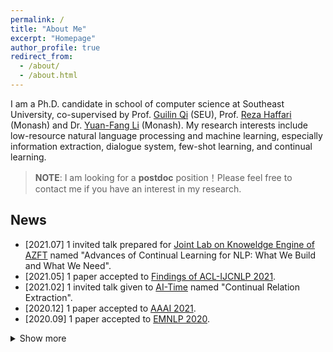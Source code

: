 ```yaml
---
permalink: /
title: "About Me"
excerpt: "Homepage"
author_profile: true
redirect_from: 
  - /about/
  - /about.html
---
```


I am a Ph.D. candidate in school of computer science at Southeast University, co-supervised by Prof. [Guilin Qi](https://cse.seu.edu.cn/2019/0103/c23024a257135/pagem.htm) (SEU), Prof. [Reza Haffari](https://users.monash.edu.au/~gholamrh/) (Monash) and Dr. [Yuan-Fang Li](https://users.monash.edu.au/~yli/) (Monash). My research interests include low-resource natural language processing and machine learning, especially information extraction, dialogue system, few-shot learning, and continual learning.

> **NOTE**: I am looking for a **postdoc** position！Please feel free to contact me if you have an interest in my research.

## News
* \[2021.07\] 1 invited talk prepared for [Joint Lab on Knoweldge Engine of AZFT](https://azft.alibaba.com/lab/?id=7) named "Advances of Continual Learning for NLP: What We Build and What We Need".
* \[2021.05\] 1 paper accepted to [Findings of ACL-IJCNLP 2021](https://2021.aclweb.org).
* \[2021.02\] 1 invited talk given to [AI-Time](https://www.bilibili.com/video/BV1X54y1h7qm?from=search&seid=10454833663975273666) named "Continual Relation Extraction".
* \[2020.12\] 1 paper accepted to [AAAI 2021](https://aaai.org/Conferences/AAAI-21/).
* \[2020.09\] 1 paper accepted to [EMNLP 2020](https://2020.emnlp.org).


<details>
  <summary>Show more</summary>
  <ul>
     <li>
      [2020.04] 1 paper accepted to <a href="http://ecai2020.eu">ECAI 2020</a>.
    </li>
    <li>
      [2020.01] Visiting the <a href="https://users.monash.edu.au/~gholamrh/"> Natural Language Processing Group</a> for 19 months at Monash University, Melbourne, VIC, Australia.
    </li>
  </ul>
</details>

